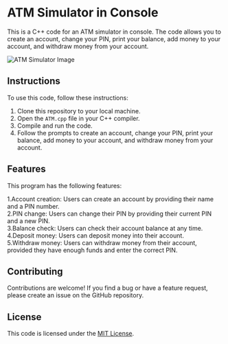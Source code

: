 # ATM Simulator in Console

This is a C++ code for an ATM simulator in console. The code allows you to create an account, change your PIN, print your balance, add money to your account, and withdraw money from your account.

![ATM Simulator Image](https://media.discordapp.net/attachments/990816819654852648/1089277246210060348/Kunal._.S_kid_using_atm_in_laptop__640_by_320_pixels__realistic_27630533-0ddc-4208-b657-c41fa89a9d3c.png?width=498&height=498)

## Instructions

To use this code, follow these instructions:

1. Clone this repository to your local machine.
2. Open the `ATM.cpp` file in your C++ compiler.
3. Compile and run the code.
4. Follow the prompts to create an account, change your PIN, print your balance, add money to your account, and withdraw money from your account.

## Features 

This program has the following features:

1.Account creation: Users can create an account by providing their name and a PIN number.<br>
2.PIN change: Users can change their PIN by providing their current PIN and a new PIN.<br>
3.Balance check: Users can check their account balance at any time.<br>
4.Deposit money: Users can deposit money into their account.<br>
5.Withdraw money: Users can withdraw money from their account, provided they have enough funds and enter the correct PIN.<br>

## Contributing 

Contributions are welcome! If you find a bug or have a feature request, please create an issue on the GitHub repository.


## License

This code is licensed under the [MIT License](https://opensource.org/licenses/MIT).
